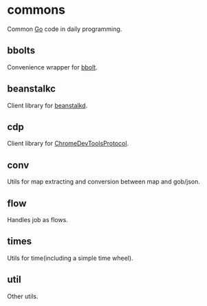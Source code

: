 # commons
Common [Go](https://golang.org/) code in daily programming.

## bbolts
Convenience wrapper for [bbolt](https://github.com/etcd-io/bbolt).

## beanstalkc
Client library for [beanstalkd](https://github.com/kr/beanstalkd).

## cdp
Client library for [ChromeDevToolsProtocol](https://github.com/ChromeDevTools/devtools-protocol).

## conv
Utils for map extracting and conversion between map and gob/json.

## flow
Handles job as flows.

## times
Utils for time(including a simple time wheel).

## util
Other utils.
